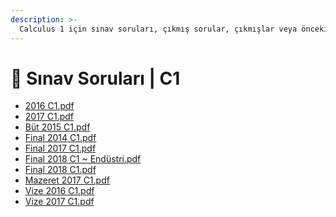 ```yaml
---
description: >-
  Calculus 1 için sınav soruları, çıkmış sorular, çıkmışlar veya önceki senelerde çıkan sorular
---
```


# 📃 Sınav Soruları \| C1

<!--YPackage.YGitbookIntegration-tarafından-otomatik-oluşturulmuştur-->

- [2016 C1.pdf](2016%20C1.pdf)
- [2017 C1.pdf](2017%20C1.pdf)
- [Büt 2015 C1.pdf](B%C3%BCt%202015%20C1.pdf)
- [Final 2014 C1.pdf](Final%202014%20C1.pdf)
- [Final 2017 C1.pdf](Final%202017%20C1.pdf)
- [Final 2018 C1 ~ Endüstri.pdf](Final%202018%20C1%20~%20End%C3%BCstri.pdf)
- [Final 2018 C1.pdf](Final%202018%20C1.pdf)
- [Mazeret 2017 C1.pdf](Mazeret%202017%20C1.pdf)
- [Vize 2016 C1.pdf](Vize%202016%20C1.pdf)
- [Vize 2017 C1.pdf](Vize%202017%20C1.pdf)

<!--YPackage.YGitbookIntegration-tarafından-otomatik-oluşturulmuştur-->
